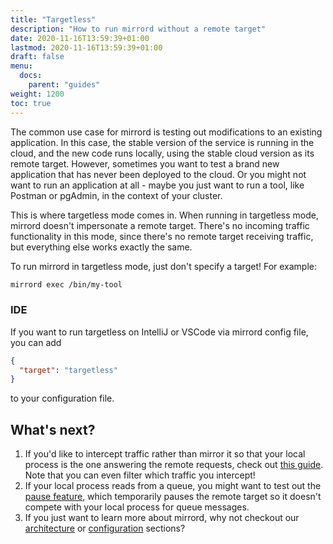 ```yaml
---
title: "Targetless"
description: "How to run mirrord without a remote target"
date: 2020-11-16T13:59:39+01:00
lastmod: 2020-11-16T13:59:39+01:00
draft: false
menu:
  docs:
    parent: "guides"
weight: 1200
toc: true
---
```


The common use case for mirrord is testing out modifications to an existing application. In this case, the stable version of the service is running in the cloud, and the new code runs locally, using the stable cloud version as its remote target.
However, sometimes you want to test a brand new application that has never been deployed to the cloud. Or you might not want to run an application at all - maybe you just want to run a tool, like Postman or pgAdmin, in the context of your cluster.

This is where targetless mode comes in. When running in targetless mode, mirrord doesn't impersonate a remote target. There's no incoming traffic functionality in this mode, since there's no remote target receiving traffic, but everything else works exactly the same.

To run mirrord in targetless mode, just don't specify a target! For example:
```bash
mirrord exec /bin/my-tool
```

### IDE

If you want to run targetless on IntelliJ or VSCode via mirrord config file, you can add
```json
{
  "target": "targetless"
}
```

to your configuration file.

## What's next?
1. If you'd like to intercept traffic rather than mirror it so that your local process is the one answering the remote requests, check out [this guide](/docs/guides/steal/). Note that you can even filter which traffic you intercept!
2. If your local process reads from a queue, you might want to test out the [pause feature](/docs/guides/pause/), which temporarily pauses the remote target so it doesn't compete with your local process for queue messages.
3. If you just want to learn more about mirrord, why not checkout our [architecture](/docs/overview/architecture/) or [configuration](/docs/overview/configuration/) sections?